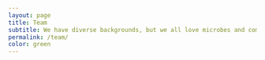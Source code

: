 ```yaml
---
layout: page
title: Team
subtitle: We have diverse backgrounds, but we all love microbes and computers.
permalink: /team/
color: green
---
```

